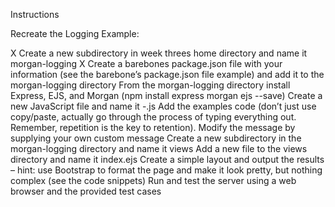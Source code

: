 Instructions

Recreate the Logging Example:

X Create a new subdirectory in week threes home directory and name it morgan-logging
X Create a barebones package.json file with your information (see the barebone’s package.json file example) and add it to the morgan-logging directory
From the morgan-logging directory install Express, EJS, and Morgan (npm install express morgan ejs --save)
Create a new JavaScript file and name it <yourLastName>-<assignmentName>.js
Add the examples code (don’t just use copy/paste, actually go through the process of typing everything out.  Remember, repetition is the key to retention).
Modify the message by supplying your own custom message
Create a new subdirectory in the morgan-logging directory and name it views
Add a new file to the views directory and name it index.ejs
Create a simple layout and output the results – hint: use Bootstrap to format the page and make it look pretty, but nothing complex (see the code snippets)
Run and test the server using a web browser and the provided test cases
